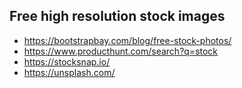 ## Free high resolution stock images
- https://bootstrapbay.com/blog/free-stock-photos/
- https://www.producthunt.com/search?q=stock
- https://stocksnap.io/
- https://unsplash.com/
